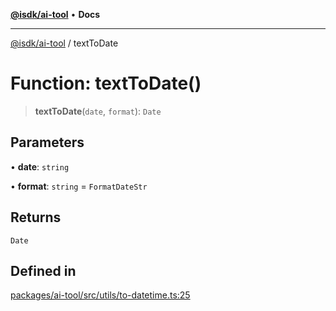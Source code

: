 [**@isdk/ai-tool**](../README.md) • **Docs**

***

[@isdk/ai-tool](../globals.md) / textToDate

# Function: textToDate()

> **textToDate**(`date`, `format`): `Date`

## Parameters

• **date**: `string`

• **format**: `string` = `FormatDateStr`

## Returns

`Date`

## Defined in

[packages/ai-tool/src/utils/to-datetime.ts:25](https://github.com/isdk/ai-tool.js/blob/37ada542a786fbbc770f2d61beb564f6e603941d/src/utils/to-datetime.ts#L25)
